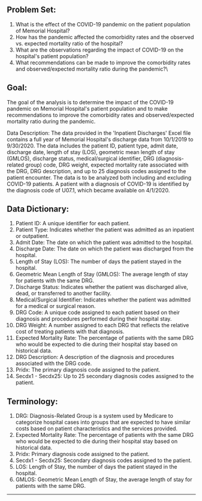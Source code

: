 
## Problem Set:
1. What is the effect of the COVID-19 pandemic on the patient population of Memorial Hospital?
2. How has the pandemic affected the comorbidity rates and the observed vs. expected mortality ratio of the hospital?
3. What are the observations regarding the impact of COVID-19 on the hospital's patient population?
4. What recommendations can be made to improve the comorbidity rates and observed/expected mortality ratio during the pandemic?\

## Goal:
The goal of the analysis is to determine the impact of the COVID-19 pandemic on Memorial Hospital's patient population and to make recommendations to improve the comorbidity rates and observed/expected mortality ratio during the pandemic.</p><p>Data Description:
The data provided in the 'Inpatient Discharges' Excel file contains a full year of Memorial Hospital's discharge data from 10/1/2019 to 9/30/2020. The data includes the patient ID, patient type, admit date, discharge date, length of stay (LOS), geometric mean length of stay (GMLOS), discharge status, medical/surgical identifier, DRG (diagnosis-related group) code, DRG weight, expected mortality rate associated with the DRG, DRG description, and up to 25 diagnosis codes assigned to the patient encounter. The data is to be analyzed both including and excluding COVID-19 patients. A patient with a diagnosis of COVID-19 is identified by the diagnosis code of U07.1, which became available on 4/1/2020.</p>
 
 
## Data Dictionary:
1. Patient ID: A unique identifier for each patient.
2. Patient Type: Indicates whether the patient was admitted as an inpatient or outpatient.
3. Admit Date: The date on which the patient was admitted to the hospital.
4. Discharge Date: The date on which the patient was discharged from the hospital.
5. Length of Stay (LOS): The number of days the patient stayed in the hospital.
6. Geometric Mean Length of Stay (GMLOS): The average length of stay for patients with the same DRG.
7. Discharge Status: Indicates whether the patient was discharged alive, dead, or transferred to another facility.
8. Medical/Surgical Identifier: Indicates whether the patient was admitted for a medical or surgical reason.
9. DRG Code: A unique code assigned to each patient based on their diagnosis and procedures performed during their hospital stay.
10. DRG Weight: A number assigned to each DRG that reflects the relative cost of treating patients with that diagnosis.
11. Expected Mortality Rate: The percentage of patients with the same DRG who would be expected to die during their hospital stay based on historical data.
12. DRG Description: A description of the diagnosis and procedures associated with the DRG code.
13. Pridx: The primary diagnosis code assigned to the patient.
14. Secdx1 - Secdx25: Up to 25 secondary diagnosis codes assigned to the patient.

## Terminology:
1. DRG: Diagnosis-Related Group is a system used by Medicare to categorize hospital cases into groups that are expected to have similar costs based on patient characteristics and the services provided.
2. Expected Mortality Rate: The percentage of patients with the same DRG who would be expected to die during their hospital stay based on historical data.
3. Pridx: Primary diagnosis code assigned to the patient.
4. Secdx1 - Secdx25: Secondary diagnosis codes assigned to the patient.
5. LOS: Length of Stay, the number of days the patient stayed in the hospital.
6. GMLOS: Geometric Mean Length of Stay, the average length of stay for patients with the same DRG.


 --------
